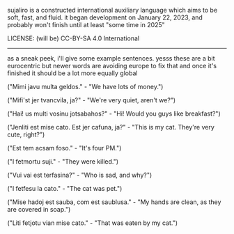 sujaliro is a constructed international auxiliary language which aims to be soft, fast, and fluid.
it began development on January 22, 2023, and probably won't finish until at least "some time in 2025"

LICENSE:
(will be) CC-BY-SA 4.0 International

____

as a sneak peek, i'll give some example sentences. yesss these are a bit eurocentric but newer words are avoiding europe to fix that and once it's finished it should be a lot more equally global

("Mimi javu multa geldos." - "We have lots of money.")

("Mifi'st jer tvancvila, ja?" - "We're very quiet, aren't we?")

("Hai! us multi vosinu jotsabahos?" - "Hi! Would you guys like breakfast?")

("Jenliti est mise cato. Est jer cafuna, ja?" - "This is my cat. They're very cute, right?")

("Est tem acsam foso." - "It's four PM.")

("I fetmortu suji." - "They were killed.")

("Vui vai est terfasina?" - "Who is sad, and why?")

("I fetfesu la cato." - "The cat was pet.")

("Mise hadoj est sauba, com est saublusa." - "My hands are clean, as they are covered in soap.")

("Liti fetjotu vian mise cato." - "That was eaten by my cat.")
